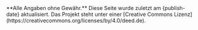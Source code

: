 <div class="sticky">
**Alle Angaben ohne Gewähr.**
Diese Seite wurde zuletzt am {publish-date} aktualisiert.
Das Projekt steht unter einer [Creative Commons Lizenz](https://creativecommons.org/licenses/by/4.0/deed.de).
</div>